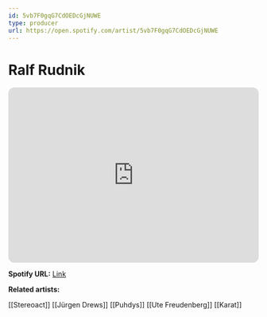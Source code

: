 ```yaml
---
id: 5vb7F0gqG7CdOEDcGjNUWE
type: producer
url: https://open.spotify.com/artist/5vb7F0gqG7CdOEDcGjNUWE
---
```

# Ralf Rudnik

<iframe style="border-radius:12px" src="https://open.spotify.com/embed/artist/5vb7F0gqG7CdOEDcGjNUWE" width="100%" height="352" frameBorder="0" allowfullscreen="" allow="autoplay; clipboard-write; encrypted-media; fullscreen; picture-in-picture" loading="lazy"></iframe>

**Spotify URL:** [Link](https://open.spotify.com/artist/5vb7F0gqG7CdOEDcGjNUWE)

**Related artists:**

[[Stereoact]]
[[Jürgen Drews]]
[[Puhdys]]
[[Ute Freudenberg]]
[[Karat]]
